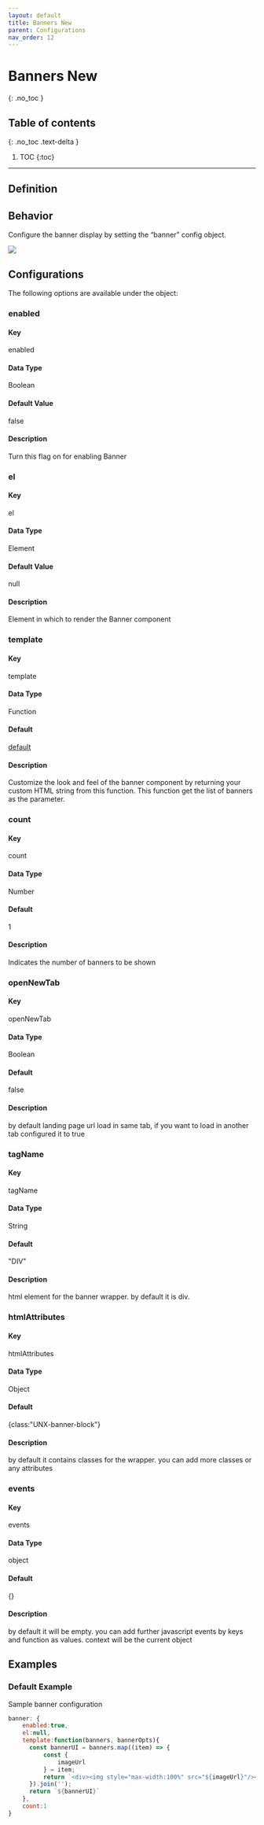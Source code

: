 ```yaml
---
layout: default
title: Banners New
parent: Configurations
nav_order: 12
---
```


# Banners New
{: .no_toc }

## Table of contents
{: .no_toc .text-delta }

1. TOC
{:toc}

---

## Definition

## Behavior
Configure the banner display by setting the “banner” config object.

[![](https://unbxd.com/docs/wp-content/uploads/2020/05/Banner-sdk.png)](https://unbxd.com/docs/wp-content/uploads/2020/05/Banner-sdk.png)


## Configurations
The following options are available under the object:

### enabled
#### Key
enabled
#### Data Type
Boolean
#### Default Value
false
#### Description
Turn this flag on for enabling Banner

### el
#### Key
el
#### Data Type
Element
#### Default Value
null
#### Description
Element in which to render the Banner component

### template
#### Key 
template
#### Data Type
Function 
#### Default
[default](src/modules/banners/index.js) 
#### Description
Customize the look and feel of the banner component by returning your custom HTML string from this function. This function get the list of banners as the parameter. 

### count 
#### Key 
count 
#### Data Type
Number 
#### Default
1 
#### Description
Indicates the number of banners to be shown 

### openNewTab
#### Key 
openNewTab
#### Data Type
Boolean 
#### Default
false 
#### Description
by default landing page url load in same tab, if you want to load in another tab configured it to true 

### tagName 
#### Key 
tagName 
#### Data Type
String 
#### Default
"DIV" 
#### Description
html element for the banner wrapper. by default it is div.

### htmlAttributes 
#### Key 
htmlAttributes 
#### Data Type
Object 
#### Default
{class:"UNX-banner-block"} 
#### Description
by default it contains classes for the wrapper. you can add more classes or any attributes 

### events 
#### Key 
events 
#### Data Type
object 
#### Default
{} 
#### Description
by default it will be empty. you can add further javascript events by keys and function as values. context will be the current object


## Examples

### Default Example

Sample banner configuration

```js
banner: {
    enabled:true,
    el:null,
    template:function(banners, bannerOpts){
      const bannerUI = banners.map((item) => {
          const {
              imageUrl
          } = item;
          return `<div><img style="max-width:100%" src="${imageUrl}"/></div>`
      }).join('');
      return `${bannerUI}`
    },
    count:1
}
```
